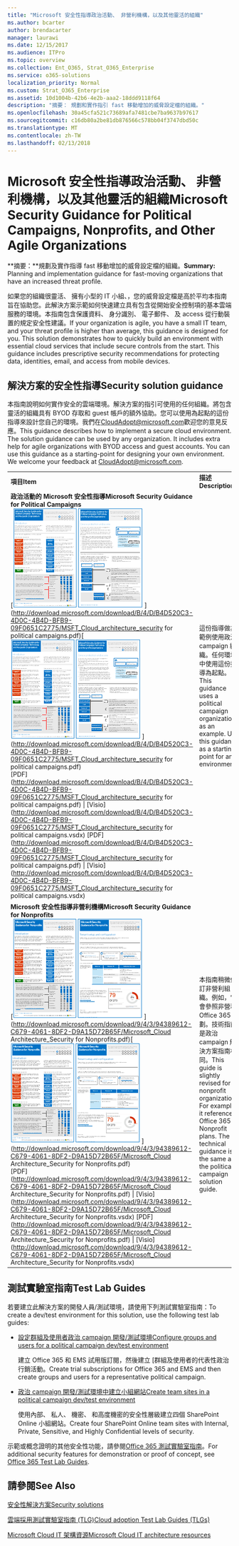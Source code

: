 ```yaml
---
title: "Microsoft 安全性指導政治活動、 非營利機構，以及其他靈活的組織"
ms.author: bcarter
author: brendacarter
manager: laurawi
ms.date: 12/15/2017
ms.audience: ITPro
ms.topic: overview
ms.collection: Ent_O365, Strat_O365_Enterprise
ms.service: o365-solutions
localization_priority: Normal
ms.custom: Strat_O365_Enterprise
ms.assetid: 10d1004b-42b6-4e2b-aaa2-18ddd9118f64
description: "摘要： 規劃和實作指引 fast 移動增加的威脅設定檔的組織。"
ms.openlocfilehash: 30a45cfa521c73689afa7481cbe7ba9637b97617
ms.sourcegitcommit: c16db80a2be81db876566c578bb04f3747dbd50c
ms.translationtype: MT
ms.contentlocale: zh-TW
ms.lasthandoff: 02/13/2018
---
```

# <a name="microsoft-security-guidance-for-political-campaigns-nonprofits-and-other-agile-organizations"></a><span data-ttu-id="8450c-103">Microsoft 安全性指導政治活動、 非營利機構，以及其他靈活的組織</span><span class="sxs-lookup"><span data-stu-id="8450c-103">Microsoft Security Guidance for Political Campaigns, Nonprofits, and Other Agile Organizations</span></span>

 <span data-ttu-id="8450c-104">**摘要：**規劃及實作指導 fast 移動增加的威脅設定檔的組織。</span><span class="sxs-lookup"><span data-stu-id="8450c-104">**Summary:** Planning and implementation guidance for fast-moving organizations that have an increased threat profile.</span></span>
  
<span data-ttu-id="8450c-p101">如果您的組織很靈活、 擁有小型的 IT 小組、，您的威脅設定檔是高於平均本指南旨在協助您。此解決方案示範如何快速建立具有包含從開始安全控制項的基本雲端服務的環境。本指南包含保護資料、 身分識別、 電子郵件、 及 access 從行動裝置的規定安全性建議。</span><span class="sxs-lookup"><span data-stu-id="8450c-p101">If your organization is agile, you have a small IT team, and your threat profile is higher than average, this guidance is designed for you. This solution demonstrates how to quickly build an environment with essential cloud services that include secure controls from the start. This guidance includes prescriptive security recommendations for protecting data, identities, email, and access from mobile devices.</span></span>
  
## <a name="security-solution-guidance"></a><span data-ttu-id="8450c-108">解決方案的安全性指導</span><span class="sxs-lookup"><span data-stu-id="8450c-108">Security solution guidance</span></span>

<span data-ttu-id="8450c-p102">本指南說明如何實作安全的雲端環境。解決方案的指引可使用的任何組織。將包含靈活的組織具有 BYOD 存取和 guest 帳戶的額外協助。您可以使用為起點的這份指導來設計您自己的環境。我們在[CloudAdopt@microsoft.com](mailto:CloudAdopt@microsoft.com)歡迎您的意見反應。</span><span class="sxs-lookup"><span data-stu-id="8450c-p102">This guidance describes how to implement a secure cloud environment. The solution guidance can be used by any organization. It includes extra help for agile organizations with BYOD access and guest accounts. You can use this guidance as a starting-point for designing your own environment. We welcome your feedback at [CloudAdopt@microsoft.com](mailto:CloudAdopt@microsoft.com).</span></span> 
  
|||
|:-----|:-----|
|<span data-ttu-id="8450c-114">**項目**</span><span class="sxs-lookup"><span data-stu-id="8450c-114">**Item**</span></span> <br/> |<span data-ttu-id="8450c-115">**描述**</span><span class="sxs-lookup"><span data-stu-id="8450c-115">**Description**</span></span> <br/> |
|<span data-ttu-id="8450c-116">**政治活動的 Microsoft 安全性指導**</span><span class="sxs-lookup"><span data-stu-id="8450c-116">**Microsoft Security Guidance for Political Campaigns**</span></span> <br/> <span data-ttu-id="8450c-117">[![浮動海報縮圖應該要充分設定。](images/d370ce28-ca40-4930-9a2c-907312aa06c8.png)          ](http://download.microsoft.com/download/B/4/D/B4D520C3-4D0C-4B4D-BFB9-09F0651C2775/MSFT_Cloud_architecture_security for political campaigns.pdf)</span><span class="sxs-lookup"><span data-stu-id="8450c-117">[![Thumb nail for mini poster set.](images/d370ce28-ca40-4930-9a2c-907312aa06c8.png)          ](http://download.microsoft.com/download/B/4/D/B4D520C3-4D0C-4B4D-BFB9-09F0651C2775/MSFT_Cloud_architecture_security for political campaigns.pdf)</span></span> <br/> <span data-ttu-id="8450c-118">[PDF](http://download.microsoft.com/download/B/4/D/B4D520C3-4D0C-4B4D-BFB9-09F0651C2775/MSFT_Cloud_architecture_security for political campaigns.pdf) \| [Visio](http://download.microsoft.com/download/B/4/D/B4D520C3-4D0C-4B4D-BFB9-09F0651C2775/MSFT_Cloud_architecture_security for political campaigns.vsdx)  </span><span class="sxs-lookup"><span data-stu-id="8450c-118">[PDF](http://download.microsoft.com/download/B/4/D/B4D520C3-4D0C-4B4D-BFB9-09F0651C2775/MSFT_Cloud_architecture_security for political campaigns.pdf)  \| [Visio](http://download.microsoft.com/download/B/4/D/B4D520C3-4D0C-4B4D-BFB9-09F0651C2775/MSFT_Cloud_architecture_security for political campaigns.vsdx)</span></span> <br/> |<span data-ttu-id="8450c-p103">這份指導做為範例使用政治 campaign 組織。任何環境中使用這份指導為起點。</span><span class="sxs-lookup"><span data-stu-id="8450c-p103">This guidance uses a political campaign organization as an example. Use this guidance as a starting point for any environment.</span></span>  <br/> |
|<span data-ttu-id="8450c-121">**Microsoft 安全性指導非營利機構**</span><span class="sxs-lookup"><span data-stu-id="8450c-121">**Microsoft Security Guidance for Nonprofits**</span></span> <br/> <span data-ttu-id="8450c-122">[![可下載的檔案的縮圖影像](images/e4784889-1c69-4067-9a8f-31d31d1eceea.png)          ](http://download.microsoft.com/download/9/4/3/94389612-C679-4061-8DF2-D9A15D72B65F/Microsoft_Cloud Architecture_Security for Nonprofits.pdf)</span><span class="sxs-lookup"><span data-stu-id="8450c-122">[![Thumnail image for downloadable file](images/e4784889-1c69-4067-9a8f-31d31d1eceea.png)          ](http://download.microsoft.com/download/9/4/3/94389612-C679-4061-8DF2-D9A15D72B65F/Microsoft_Cloud Architecture_Security for Nonprofits.pdf)</span></span> <br/> <span data-ttu-id="8450c-123">[PDF](http://download.microsoft.com/download/9/4/3/94389612-C679-4061-8DF2-D9A15D72B65F/Microsoft_Cloud Architecture_Security for Nonprofits.pdf) \| [Visio](http://download.microsoft.com/download/9/4/3/94389612-C679-4061-8DF2-D9A15D72B65F/Microsoft_Cloud Architecture_Security for Nonprofits.vsdx)  </span><span class="sxs-lookup"><span data-stu-id="8450c-123">[PDF](http://download.microsoft.com/download/9/4/3/94389612-C679-4061-8DF2-D9A15D72B65F/Microsoft_Cloud Architecture_Security for Nonprofits.pdf)  \| [Visio](http://download.microsoft.com/download/9/4/3/94389612-C679-4061-8DF2-D9A15D72B65F/Microsoft_Cloud Architecture_Security for Nonprofits.vsdx)</span></span> <br/> |<span data-ttu-id="8450c-p104">本指南稍微修訂非營利組織。例如，它會參照非營利 Office 365 計劃。技術指南是政治 campaign 解決方案指南相同。</span><span class="sxs-lookup"><span data-stu-id="8450c-p104">This guide is slightly revised for nonprofit organizations. For example, it references Office 365 Nonprofit plans. The technical guidance is the same as the political campaign solution guide.</span></span>  <br/> |
   
## <a name="test-lab-guides"></a><span data-ttu-id="8450c-127">測試實驗室指南</span><span class="sxs-lookup"><span data-stu-id="8450c-127">Test Lab Guides</span></span>

<span data-ttu-id="8450c-128">若要建立此解決方案的開發人員/測試環境，請使用下列測試實驗室指南：</span><span class="sxs-lookup"><span data-stu-id="8450c-128">To create a dev/test environment for this solution, use the following test lab guides:</span></span> 
  
- [<span data-ttu-id="8450c-129">設定群組及使用者政治 campaign 開發/測試環境</span><span class="sxs-lookup"><span data-stu-id="8450c-129">Configure groups and users for a political campaign dev/test environment</span></span>](configure-groups-and-users-for-a-political-campaign-dev-test-environment.md)
    
     <span data-ttu-id="8450c-130">建立 Office 365 和 EMS 試用版訂閱，然後建立 [群組及使用者的代表性政治行銷活動。</span><span class="sxs-lookup"><span data-stu-id="8450c-130">Create trial subscriptions for Office 365 and EMS and then create groups and users for a representative political campaign.</span></span>
    
- [<span data-ttu-id="8450c-131">政治 campaign 開發/測試環境中建立小組網站</span><span class="sxs-lookup"><span data-stu-id="8450c-131">Create team sites in a political campaign dev/test environment</span></span>](create-team-sites-in-a-political-campaign-dev-test-environment.md)
    
    <span data-ttu-id="8450c-132">使用內部、 私人、 機密、 和高度機密的安全性層級建立四個 SharePoint Online 小組網站。</span><span class="sxs-lookup"><span data-stu-id="8450c-132">Create four SharePoint Online team sites with Internal, Private, Sensitive, and Highly Confidential levels of security.</span></span>
    
<span data-ttu-id="8450c-133">示範或概念證明的其他安全性功能，請參閱[Office 365 測試實驗室指南](http://aka.ms/o365tlgs)。</span><span class="sxs-lookup"><span data-stu-id="8450c-133">For additional security features for demonstration or proof of concept, see [Office 365 Test Lab Guides](http://aka.ms/o365tlgs).</span></span>
  
## <a name="see-also"></a><span data-ttu-id="8450c-134">請參閱</span><span class="sxs-lookup"><span data-stu-id="8450c-134">See Also</span></span>

[<span data-ttu-id="8450c-135">安全性解決方案</span><span class="sxs-lookup"><span data-stu-id="8450c-135">Security solutions</span></span>](security-solutions.md)
  
[<span data-ttu-id="8450c-136">雲端採用測試實驗室指南 (TLG)</span><span class="sxs-lookup"><span data-stu-id="8450c-136">Cloud adoption Test Lab Guides (TLGs)</span></span>](cloud-adoption-test-lab-guides-tlgs.md)
  
[<span data-ttu-id="8450c-137">Microsoft Cloud IT 架構資源</span><span class="sxs-lookup"><span data-stu-id="8450c-137">Microsoft Cloud IT architecture resources</span></span>](microsoft-cloud-it-architecture-resources.md)



